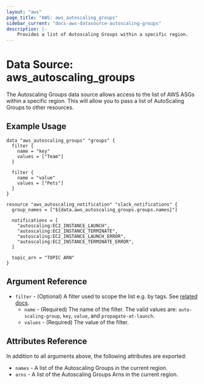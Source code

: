 ```yaml
---
layout: "aws"
page_title: "AWS: aws_autoscaling_groups"
sidebar_current: "docs-aws-datasource-autoscaling-groups"
description: |-
    Provides a list of Autoscaling Groups within a specific region.
---
```


# Data Source: aws_autoscaling_groups

The Autoscaling Groups data source allows access to the list of AWS
ASGs within a specific region. This will allow you to pass a list of AutoScaling Groups to other resources.

## Example Usage

```hcl
data "aws_autoscaling_groups" "groups" {
  filter {
    name = "key"
    values = ["Team"]
  }

  filter {
    name = "value"
    values = ["Pets"]
  }
}

resource "aws_autoscaling_notification" "slack_notifications" {
  group_names = ["${data.aws_autoscaling_groups.groups.names}"]

  notifications = [
    "autoscaling:EC2_INSTANCE_LAUNCH",
    "autoscaling:EC2_INSTANCE_TERMINATE",
    "autoscaling:EC2_INSTANCE_LAUNCH_ERROR",
    "autoscaling:EC2_INSTANCE_TERMINATE_ERROR",
  ]

  topic_arn = "TOPIC ARN"
}
```

## Argument Reference

* `filter` - (Optional) A filter used to scope the list e.g. by tags. See [related docs](http://docs.aws.amazon.com/AutoScaling/latest/APIReference/API_Filter.html).
  * `name` - (Required) The name of the filter. The valid values are: `auto-scaling-group`, `key`, `value`, and `propagate-at-launch`.
  * `values` - (Required) The value of the filter.

## Attributes Reference

In addition to all arguments above, the following attributes are exported:

* `names` - A list of the Autoscaling Groups in the current region.
* `arns` - A list of the Autoscaling Groups Arns in the current region.
